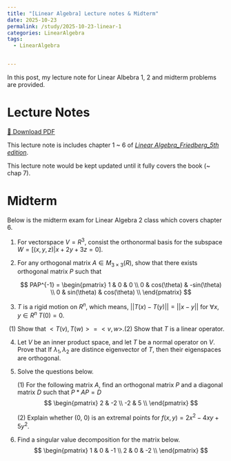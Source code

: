 ```yaml
---
title: "[Linear Algebra] Lecture notes & Midterm"
date: 2025-10-23
permalink: /study/2025-10-23-linear-1
categories: LinearAlgebra
tags:
  - LinearAlgebra


---
```


In this post, my lecture note for Linear Albebra 1, 2 and midterm problems are provided.



# Lecture Notes

[📄 Download PDF](https://drive.google.com/file/d/1MhxevkJKrivQkeK6JcS2v66Q15eufxKr/view?usp=share_link)

This lecture note is includes chapter 1 ~ 6 of <u>*Linear Algebra_Friedberg_5th edition*</u>.

This lecture note would be kept updated until it fully covers the book (~ chap 7).



# Midterm

Below is the midterm exam for Linear Algebra 2 class which covers chapter 6. 

1. For vectorspace $V=R^3$, consist the orthonormal basis for the subspace $W = [(x, y, z) | x + 2y + 3z = 0]$.

   

2. For any orthogonal matrix $A \in M_{3 \times 3}(R)$, show that there exists orthogonal matrix $P$ such that 

   $$
   PAP^{-1} = \begin{pmatrix}
   1 & 0 & 0 \\
   0 & cos(\theta) & -sin(\theta) \\
   0 & sin(\theta) & cos(\theta) \\
   \end{pmatrix}
   $$




3. $T$ is a rigid motion on $R^n$, which means, $||T(x)-T(y)|| = ||x-y||$ for $\forall x, y \in R^n$  $T(0)=0$. 

​	(1) Show that $<T(v), T(w)> = <v, w>$. 
​	(2) Show that $T$ is a linear operator. 



4. Let $V$ be an inner product space, and let $T$ be a normal operator on $V$. Prove that If $\lambda_{1}, \lambda_{2}$ are distince eigenvector of $T$, then their eigenspaces are orthogonal. 

   

5. Solve the questions below. 

   (1) For the following matrix $A$, find an orthogonal matrix $P$ and a diagonal matrix $D$ such that $P*AP=D$ 
   $$
   \begin{pmatrix}
   2 & -2 \\
   -2 & 5 \\
   \end{pmatrix}
   $$
   

   (2) Explain whether (0, 0) is an extremal points for $f(x,y)=2x^2 -4xy+ 5y^2$.

     

6. Find a singular value decomposition for the matrix below.
   $$
   \begin{pmatrix}
   1 & 0 & -1 \\
   2 & 0 & -2 \\
   \end{pmatrix}
   $$
   




